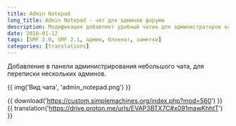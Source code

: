 ```yaml
---
title: Admin Notepad
long_title: Admin Notepad - чат для админов форума
description: Модификация добавляет удобный чатик для администраторов на форуме SMF.
date: 2010-01-12
tags: [SMF 2.0, SMF 2.1, админ, блокнот, заметки]
categories: [translations]
---
```


Добавление в панели администрирования небольшого чата, для переписки нескольких админов.

<!-- more -->

{{ img('Вид чата', 'admin_notepad.png') }}

{{ download('https://custom.simplemachines.org/index.php?mod=560') }}
{{ translation('https://drive.proton.me/urls/EVAP3BTX7C#x091mawKhhtT') }}
